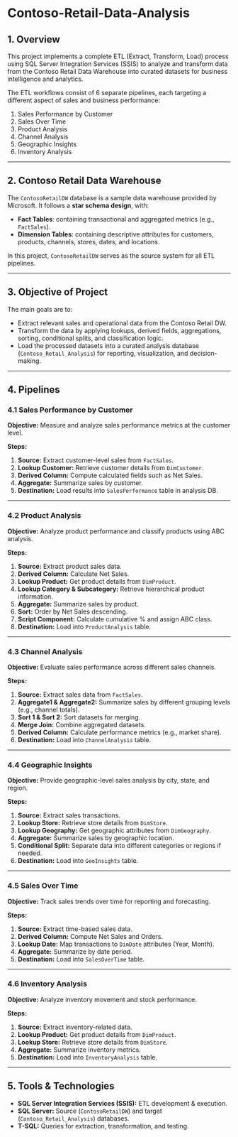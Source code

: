 # Contoso-Retail-Data-Analysis

## 1. Overview
This project implements a complete ETL (Extract, Transform, Load) process using SQL Server Integration Services (SSIS) to analyze and transform data from the Contoso Retail Data Warehouse into curated datasets for business intelligence and analytics.

The ETL workflows consist of 6 separate pipelines, each targeting a different aspect of sales and business performance:

1. Sales Performance by Customer
2. Sales Over Time
3. Product Analysis
4. Channel Analysis
5. Geographic Insights
6. Inventory Analysis

---

## 2. Contoso Retail Data Warehouse
The `ContosoRetailDW` database is a sample data warehouse provided by Microsoft. It follows a **star schema design**, with:

- **Fact Tables**: containing transactional and aggregated metrics (e.g., `FactSales`).
- **Dimension Tables**: containing descriptive attributes for customers, products, channels, stores, dates, and locations.

In this project, `ContosoRetailDW` serves as the source system for all ETL pipelines.

---

## 3. Objective of Project
The main goals are to:

- Extract relevant sales and operational data from the Contoso Retail DW.
- Transform the data by applying lookups, derived fields, aggregations, sorting, conditional splits, and classification logic.
- Load the processed datasets into a curated analysis database (`Contoso_Retail_Analysis`) for reporting, visualization, and decision-making.

---

## 4. Pipelines

### 4.1 Sales Performance by Customer
**Objective:** Measure and analyze sales performance metrics at the customer level.

**Steps:**
1. **Source:** Extract customer-level sales from `FactSales`.
2. **Lookup Customer:** Retrieve customer details from `DimCustomer`.
3. **Derived Column:** Compute calculated fields such as Net Sales.
4. **Aggregate:** Summarize sales by customer.
5. **Destination:** Load results into `SalesPerformance` table in analysis DB.


---

### 4.2 Product Analysis
**Objective:** Analyze product performance and classify products using ABC analysis.

**Steps:**
1. **Source:** Extract product sales data.
2. **Derived Column:** Calculate Net Sales.
3. **Lookup Product:** Get product details from `DimProduct`.
4. **Lookup Category & Subcategory:** Retrieve hierarchical product information.
5. **Aggregate:** Summarize sales by product.
6. **Sort:** Order by Net Sales descending.
7. **Script Component:** Calculate cumulative % and assign ABC class.
8. **Destination:** Load into `ProductAnalysis` table.

---

### 4.3 Channel Analysis
**Objective:** Evaluate sales performance across different sales channels.

**Steps:**
1. **Source:** Extract sales data from `FactSales`.
2. **Aggregate1 & Aggregate2:** Summarize sales by different grouping levels (e.g., channel totals).
3. **Sort 1 & Sort 2:** Sort datasets for merging.
4. **Merge Join:** Combine aggregated datasets.
5. **Derived Column:** Calculate performance metrics (e.g., market share).
6. **Destination:** Load into `ChannelAnalysis` table.

---

### 4.4 Geographic Insights
**Objective:** Provide geographic-level sales analysis by city, state, and region.

**Steps:**
1. **Source:** Extract sales transactions.
2. **Lookup Store:** Retrieve store details from `DimStore`.
3. **Lookup Geography:** Get geographic attributes from `DimGeography`.
4. **Aggregate:** Summarize sales by geographic location.
5. **Conditional Split:** Separate data into different categories or regions if needed.
6. **Destination:** Load into `GeoInsights` table.

---

### 4.5 Sales Over Time
**Objective:** Track sales trends over time for reporting and forecasting.

**Steps:**
1. **Source:** Extract time-based sales data.
2. **Derived Column:** Compute Net Sales and Orders.
3. **Lookup Date:** Map transactions to `DimDate` attributes (Year, Month).
4. **Aggregate:** Summarize by date period.
5. **Destination:** Load into `SalesOverTime` table.

---

### 4.6 Inventory Analysis
**Objective:** Analyze inventory movement and stock performance.

**Steps:**
1. **Source:** Extract inventory-related data.
2. **Lookup Product:** Get product details from `DimProduct`.
3. **Lookup Store:** Retrieve store details from `DimStore`.
4. **Aggregate:** Summarize inventory metrics.
5. **Destination:** Load into `InventoryAnalysis` table.

---

## 5. Tools & Technologies
- **SQL Server Integration Services (SSIS):** ETL development & execution.
- **SQL Server:** Source (`ContosoRetailDW`) and target (`Contoso_Retail_Analysis`) databases.
- **T-SQL:** Queries for extraction, transformation, and testing.
